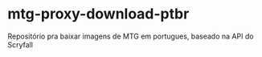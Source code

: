 # mtg-proxy-download-ptbr
Repositório pra baixar imagens de MTG em portugues, baseado na API do Scryfall
